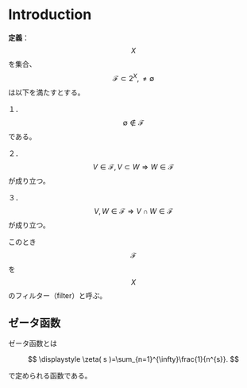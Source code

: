 # Introduction

**定義**：$${ X }$$を集合、$${ \mathscr{F}\subset 2^{X}, \neq \emptyset }$$は以下を満たすとする。

１．$${ \emptyset \notin \mathscr{F} }$$である。

２．$${ V\in\mathscr{F}, V\subset W \Longrightarrow W\in\mathscr{F} }$$が成り立つ。

３．$${ V, W\in\mathscr{F} \Longrightarrow V\cap W\in\mathscr{F} }$$が成り立つ。

このとき$${ \mathscr{F} }$$を$${ X }$$のフィルター（filter）と呼ぶ。


## ゼータ函数

ゼータ函数とは

$$
\displaystyle \zeta( s )=\sum_{n=1}^{\infty}\frac{1}{n^{s}}.
$$

で定められる函数である。
